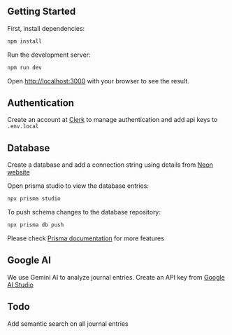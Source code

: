 ## Getting Started

First, install dependencies:

```bash
npm install
```

Run the development server:

```bash
npm run dev
```

Open [http://localhost:3000](http://localhost:3000) with your browser to see the result.

## Authentication

Create an account at [Clerk](https://clerk.com/) to manage authentication and add api keys to `.env.local`

## Database

Create a database and add a connection string using details from [Neon website](https://neon.tech/docs/guides/prisma#connect-to-neon-from-prisma)

Open prisma studio to view the database entries:

```bash
npx prisma studio
```

To push schema changes to the database repository:

```bash
npx prisma db push
```

Please check [Prisma documentation](https://www.prisma.io/docs) for more features

## Google AI

We use Gemini AI to analyze journal entries. Create an API key from [Google AI Studio](https://aistudio.google.com/app/apikey?_gl=1*dl1nx8*_ga*MTYyMjk3NzAyNi4xNzE3NjAxMTg4*_ga_P1DBVKWT6V*MTcxNzYwMTE4OC4xLjEuMTcxNzYwMTQxMS41NS4wLjE4NDc5NTU5NTE.)

## Todo

Add semantic search on all journal entries
